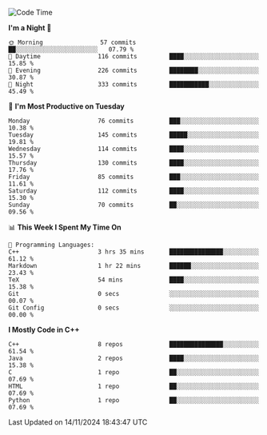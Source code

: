 <!--START_SECTION:waka-->
![Code Time](http://img.shields.io/badge/Code%20Time-173%20hrs%2054%20mins-blue)

**I'm a Night 🦉** 

```text
🌞 Morning                57 commits          ██░░░░░░░░░░░░░░░░░░░░░░░   07.79 % 
🌆 Daytime                116 commits         ████░░░░░░░░░░░░░░░░░░░░░   15.85 % 
🌃 Evening                226 commits         ████████░░░░░░░░░░░░░░░░░   30.87 % 
🌙 Night                  333 commits         ███████████░░░░░░░░░░░░░░   45.49 % 
```
📅 **I'm Most Productive on Tuesday** 

```text
Monday                   76 commits          ███░░░░░░░░░░░░░░░░░░░░░░   10.38 % 
Tuesday                  145 commits         █████░░░░░░░░░░░░░░░░░░░░   19.81 % 
Wednesday                114 commits         ████░░░░░░░░░░░░░░░░░░░░░   15.57 % 
Thursday                 130 commits         ████░░░░░░░░░░░░░░░░░░░░░   17.76 % 
Friday                   85 commits          ███░░░░░░░░░░░░░░░░░░░░░░   11.61 % 
Saturday                 112 commits         ████░░░░░░░░░░░░░░░░░░░░░   15.30 % 
Sunday                   70 commits          ██░░░░░░░░░░░░░░░░░░░░░░░   09.56 % 
```


📊 **This Week I Spent My Time On** 

```text
💬 Programming Languages: 
C++                      3 hrs 35 mins       ███████████████░░░░░░░░░░   61.12 % 
Markdown                 1 hr 22 mins        ██████░░░░░░░░░░░░░░░░░░░   23.43 % 
TeX                      54 mins             ████░░░░░░░░░░░░░░░░░░░░░   15.38 % 
Git                      0 secs              ░░░░░░░░░░░░░░░░░░░░░░░░░   00.07 % 
Git Config               0 secs              ░░░░░░░░░░░░░░░░░░░░░░░░░   00.00 % 
```

**I Mostly Code in C++** 

```text
C++                      8 repos             ███████████████░░░░░░░░░░   61.54 % 
Java                     2 repos             ████░░░░░░░░░░░░░░░░░░░░░   15.38 % 
C                        1 repo              ██░░░░░░░░░░░░░░░░░░░░░░░   07.69 % 
HTML                     1 repo              ██░░░░░░░░░░░░░░░░░░░░░░░   07.69 % 
Python                   1 repo              ██░░░░░░░░░░░░░░░░░░░░░░░   07.69 % 
```




 Last Updated on 14/11/2024 18:43:47 UTC
<!--END_SECTION:waka-->
